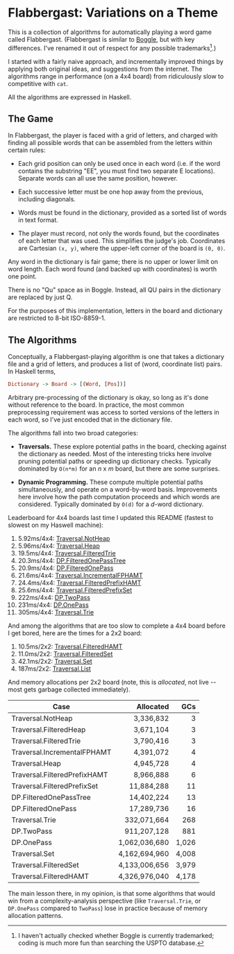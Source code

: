 Flabbergast: Variations on a Theme
==================================

This is a collection of algorithms for automatically playing a word game called
Flabbergast. (Flabbergast is similar to [Boggle], but with key differences.
I've renamed it out of respect for any possible trademarks[^1].)

I started with a fairly naive approach, and incrementally improved things by
applying both original ideas, and suggestions from the internet. The algorithms
range in performance (on a 4x4 board) from ridiculously slow to competitive with
`cat`.

All the algorithms are expressed in Haskell.

The Game
--------

In Flabbergast, the player is faced with a grid of letters, and charged with
finding all possible words that can be assembled from the letters within
certain rules:

- Each grid position can only be used once in each word (i.e. if the word
  contains the substring "EE", you must find two separate E locations).
  Separate words can all use the same position, however.

- Each successive letter must be one hop away from the previous, including
  diagonals.

- Words must be found in the dictionary, provided as a sorted list of words in
  text format.

- The player must record, not only the words found, but the coordinates of each
  letter that was used. This simplifies the judge's job. Coordinates are
  Cartesian `(x, y)`, where the upper-left corner of the board is `(0, 0)`.

Any word in the dictionary is fair game; there is no upper or lower limit on
word length. Each word found (and backed up with coordinates) is worth one
point.

There is no "Qu" space as in Boggle. Instead, all QU pairs in the dictionary
are replaced by just Q.

For the purposes of this implementation, letters in the board and dictionary
are restricted to 8-bit ISO-8859-1.

The Algorithms
--------------

Conceptually, a Flabbergast-playing algorithm is one that takes a dictionary
file and a grid of letters, and produces a list of (word, coordinate list)
pairs. In Haskell terms,

```haskell
Dictionary -> Board -> [(Word, [Pos])]
```

Arbitrary pre-processing of the dictionary is okay, so long as it's done without
reference to the board. In practice, the most common preprocessing requirement
was access to sorted versions of the letters in each word, so I've just encoded
that in the dictionary file.

The algorithms fall into two broad categories:

- **Traversals.** These explore potential paths in the board, checking against
  the dictionary as needed. Most of the interesting tricks here involve pruning
  potential paths or speeding up dictionary checks. Typically dominated by
  `O(n*m)` for an *n* x *m* board, but there are some surprises.

- **Dynamic Programming.** These compute multiple potential paths
  simultaneously, and operate on a word-by-word basis. Improvements here involve
  how the path computation proceeds and which words are considered. Typically
  dominated by `O(d)` for a *d*-word dictionary.

Leaderboard for 4x4 boards last time I updated this README (fastest to slowest
on my Haswell machine):

1. 5.92ms/4x4: [Traversal.NotHeap](src/Traversal/NotHeap.hs)
1. 5.96ms/4x4: [Traversal.Heap](src/Traversal/Heap.hs)
1. 19.5ms/4x4: [Traversal.FilteredTrie](src/Traversal/FilteredTrie.hs)
1. 20.3ms/4x4: [DP.FilteredOnePassTree](src/DP/FilteredOnePassTree.hs)
1. 20.9ms/4x4: [DP.FilteredOnePass](src/DP/FilteredOnePass.hs)
1. 21.6ms/4x4: [Traversal.IncrementalFPHAMT](src/Traversal/IncrementalFPHAMT.hs)
1. 24.4ms/4x4: [Traversal.FilteredPrefixHAMT](src/Traversal/FilteredPrefixHAMT.hs)
1. 25.6ms/4x4: [Traversal.FilteredPrefixSet](src/Traversal/FilteredPrefixSet.hs)
1. 222ms/4x4: [DP.TwoPass](src/DP/TwoPass.hs)
1. 231ms/4x4: [DP.OnePass](src/DP/OnePass.hs)
1. 305ms/4x4: [Traversal.Trie](src/Traversal/Trie.hs)

And among the algorithms that are too slow to complete a 4x4 board before I get
bored, here are the times for a 2x2 board:

1. 10.5ms/2x2: [Traversal.FilteredHAMT](src/Traversal/FilteredHAMT.hs)
1. 11.0ms/2x2: [Traversal.FilteredSet](src/Traversal/FilteredSet.hs)
1. 42.1ms/2x2: [Traversal.Set](src/Traversal/Set.hs)
1. 187ms/2x2: [Traversal.List](src/Traversal/List.hs)

And memory allocations per 2x2 board (note, this is *allocated*, not live --
most gets garbage collected immediately).

| Case                         |     Allocated |   GCs |
| ---------------------------- | ------------: | ----: |
| Traversal.NotHeap            |     3,336,832 |     3 |
| Traversal.FilteredHeap       |     3,671,104 |     3 |
| Traversal.FilteredTrie       |     3,790,416 |     3 |
| Traversal.IncrementalFPHAMT  |     4,391,072 |     4 |
| Traversal.Heap               |     4,945,728 |     4 |
| Traversal.FilteredPrefixHAMT |     8,966,888 |     6 |
| Traversal.FilteredPrefixSet  |    11,884,288 |    11 |
| DP.FilteredOnePassTree       |    14,402,224 |    13 |
| DP.FilteredOnePass           |    17,289,736 |    16 |
| Traversal.Trie               |   332,071,664 |   268 |
| DP.TwoPass                   |   911,207,128 |   881 |
| DP.OnePass                   | 1,062,036,680 | 1,026 |
| Traversal.Set                | 4,162,694,960 | 4,008 |
| Traversal.FilteredSet        | 4,133,006,656 | 3,979 |
| Traversal.FilteredHAMT       | 4,326,976,040 | 4,178 |

The main lesson there, in my opinion, is that some algorithms that would win
from a complexity-analysis perspective (like `Traversal.Trie`, or `DP.OnePass`
compared to `TwoPass`) lose in practice because of memory allocation patterns.

[^1]: I haven't actually checked whether Boggle is currently trademarked;
      coding is much more fun than searching the USPTO database.

[Boggle]: https://en.wikipedia.org/wiki/Boggle
